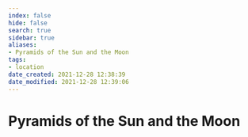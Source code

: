 ```yaml
---
index: false
hide: false
search: true
sidebar: true
aliases:
- Pyramids of the Sun and the Moon
tags:
- location
date_created: 2021-12-28 12:38:39
date_modified: 2021-12-28 12:39:06
---
```


# Pyramids of the Sun and the Moon
